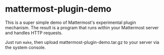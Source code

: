 # mattermost-plugin-demo

This is a super simple demo of Mattermost's experimental plugin mechanism. The result is a program that runs within your Mattermost server and handles HTTP requests.

Just run `make`, then upload mattermost-plugin-demo.tar.gz to your server via the system console.
